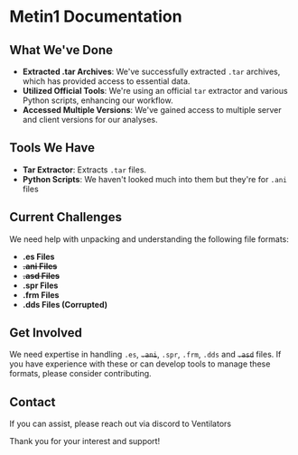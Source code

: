 # Metin1 Documentation

## What We've Done

- **Extracted .tar Archives**: We've successfully extracted `.tar` archives, which has provided access to essential data.
- **Utilized Official Tools**: We're using an official `tar` extractor and various Python scripts, enhancing our workflow.
- **Accessed Multiple Versions**: We've gained access to multiple server and client versions for our analyses.

## Tools We Have

- **Tar Extractor**: Extracts `.tar` files.
- **Python Scripts**: We haven't looked much into them but they're for `.ani` files

## Current Challenges

We need help with unpacking and understanding the following file formats:

- **.es Files**
- ~~**.ani Files**~~
- ~~**.asd Files**~~
- **.spr Files**
- **.frm Files**
- **.dds Files (Corrupted)**

## Get Involved

We need expertise in handling `.es`, ~~`.ani`~~, `.spr`, `.frm`, `.dds` and ~~`.asd`~~ files. If you have experience with these or can develop tools to manage these formats, please consider contributing.

## Contact

If you can assist, please reach out via discord to Ventilators

Thank you for your interest and support!
